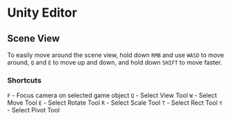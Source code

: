 # Unity Editor

## Scene View

To easily move around the scene view, hold down `RMB` and use `WASD` to move around, `Q` and `E` to move up and down, and hold down `SHIFT` to move faster.

### Shortcuts

`F` - Focus camera on selected game object
`Q` - Select View Tool
`W` - Select Move Tool
`E` - Select Rotate Tool
`R` - Select Scale Tool
`T` - Select Rect Tool
`Y` - Select Pivot Tool
